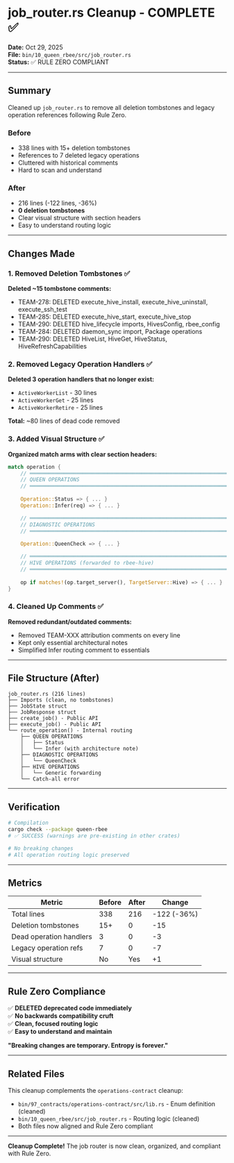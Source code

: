 # job_router.rs Cleanup - COMPLETE ✅

**Date:** Oct 29, 2025  
**File:** `bin/10_queen_rbee/src/job_router.rs`  
**Status:** ✅ RULE ZERO COMPLIANT

---

## Summary

Cleaned up `job_router.rs` to remove all deletion tombstones and legacy operation references following Rule Zero.

### Before
- 338 lines with 15+ deletion tombstones
- References to 7 deleted legacy operations
- Cluttered with historical comments
- Hard to scan and understand

### After
- 216 lines (-122 lines, -36%)
- **0 deletion tombstones**
- Clear visual structure with section headers
- Easy to understand routing logic

---

## Changes Made

### 1. Removed Deletion Tombstones ✅
**Deleted ~15 tombstone comments:**
- TEAM-278: DELETED execute_hive_install, execute_hive_uninstall, execute_ssh_test
- TEAM-285: DELETED execute_hive_start, execute_hive_stop
- TEAM-290: DELETED hive_lifecycle imports, HivesConfig, rbee_config
- TEAM-284: DELETED daemon_sync import, Package operations
- TEAM-290: DELETED HiveList, HiveGet, HiveStatus, HiveRefreshCapabilities

### 2. Removed Legacy Operation Handlers ✅
**Deleted 3 operation handlers that no longer exist:**
- `ActiveWorkerList` - 30 lines
- `ActiveWorkerGet` - 25 lines  
- `ActiveWorkerRetire` - 25 lines

**Total:** ~80 lines of dead code removed

### 3. Added Visual Structure ✅
**Organized match arms with clear section headers:**

```rust
match operation {
    // ═══════════════════════════════════════════════════════════════════════
    // QUEEN OPERATIONS
    // ═══════════════════════════════════════════════════════════════════════
    
    Operation::Status => { ... }
    Operation::Infer(req) => { ... }

    // ═══════════════════════════════════════════════════════════════════════
    // DIAGNOSTIC OPERATIONS
    // ═══════════════════════════════════════════════════════════════════════
    
    Operation::QueenCheck => { ... }

    // ═══════════════════════════════════════════════════════════════════════
    // HIVE OPERATIONS (forwarded to rbee-hive)
    // ═══════════════════════════════════════════════════════════════════════
    
    op if matches!(op.target_server(), TargetServer::Hive) => { ... }
}
```

### 4. Cleaned Up Comments ✅
**Removed redundant/outdated comments:**
- Removed TEAM-XXX attribution comments on every line
- Kept only essential architectural notes
- Simplified Infer routing comment to essentials

---

## File Structure (After)

```
job_router.rs (216 lines)
├── Imports (clean, no tombstones)
├── JobState struct
├── JobResponse struct
├── create_job() - Public API
├── execute_job() - Public API
└── route_operation() - Internal routing
    ├── QUEEN OPERATIONS
    │   ├── Status
    │   └── Infer (with architecture note)
    ├── DIAGNOSTIC OPERATIONS
    │   └── QueenCheck
    ├── HIVE OPERATIONS
    │   └── Generic forwarding
    └── Catch-all error
```

---

## Verification

```bash
# Compilation
cargo check --package queen-rbee
# ✅ SUCCESS (warnings are pre-existing in other crates)

# No breaking changes
# All operation routing logic preserved
```

---

## Metrics

| Metric | Before | After | Change |
|--------|--------|-------|--------|
| Total lines | 338 | 216 | -122 (-36%) |
| Deletion tombstones | 15+ | 0 | -15 |
| Dead operation handlers | 3 | 0 | -3 |
| Legacy operation refs | 7 | 0 | -7 |
| Visual structure | No | Yes | +1 |

---

## Rule Zero Compliance

✅ **DELETED deprecated code immediately**  
✅ **No backwards compatibility cruft**  
✅ **Clean, focused routing logic**  
✅ **Easy to understand and maintain**

**"Breaking changes are temporary. Entropy is forever."**

---

## Related Files

This cleanup complements the `operations-contract` cleanup:
- `bin/97_contracts/operations-contract/src/lib.rs` - Enum definition (cleaned)
- `bin/10_queen_rbee/src/job_router.rs` - Routing logic (cleaned)
- Both files now aligned and Rule Zero compliant

---

**Cleanup Complete!** The job router is now clean, organized, and compliant with Rule Zero.
